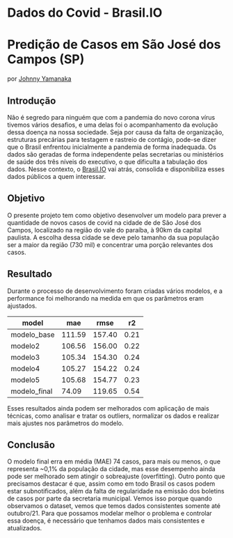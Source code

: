 # Dados do Covid - Brasil.IO
# Predição de Casos em São José dos Campos (SP)
por [Johnny Yamanaka](https://www.linkedin.com/in/johnny-yamanaka/)

## Introdução
Não é segredo para ninguém que com a pandemia do novo corona vírus tivemos vários desafios, e uma delas foi o acompanhamento da evolução dessa doença na nossa sociedade. Seja por causa da falta de organização, estruturas precárias para testagem e rastreio de contágio, pode-se dizer que o Brasil enfrentou inicialmente a pandemia de forma inadequada. Os dados são geradas de forma independente pelas secretarias ou ministérios de saúde dos três níveis do executivo, o que dificulta a tabulação dos dados. Nesse contexto, o [Brasil.IO](https://brasil.io/dataset/covid19/caso_full/) vai atrás, consolida e disponibiliza esses dados públicos a quem interessar.

## Objetivo
O presente projeto tem como objetivo desenvolver um modelo para prever a quantidade de novos casos de covid na cidade de de São José dos Campos, localizado na região do vale do paraíba, à 90km da capital paulista. A escolha dessa cidade se deve pelo tamanho da sua população ser a maior da região (730 mil) e concentrar uma porção relevantes dos casos.

## Resultado
Durante o processo de desenvolvimento foram criadas vários modelos, e a performance foi melhorando na medida em que os parâmetros eram ajustados.

| model        | mae    | rmse   | r2   |
|--------------|--------|--------|------|
| modelo_base  | 111.59 | 157.40 | 0.21 |
| modelo2      | 106.56 | 156.00 | 0.22 |
| modelo3      | 105.34 | 154.30 | 0.24 |
| modelo4      | 105.27 | 154.22 | 0.24 |
| modelo5      | 105.68 | 154.77 | 0.23 |
| modelo_final | 74.09  | 119.65 | 0.54 |

Esses resultados ainda podem ser melhorados com aplicação de mais técnicas, como analisar e tratar os outliers, normalizar os dados e realizar mais ajustes nos parâmetros do modelo.

## Conclusão
O modelo final erra em média (MAE) 74 casos, para mais ou menos, o que representa ~0,1% da população da cidade, mas esse desempenho ainda pode ser melhorado sem atingir o sobreajuste (overfitting). Outro ponto que precisamos destacar é que, assim como em todo Brasil os casos podem estar subnotificados, além da falta de regularidade na emissão dos boletins de casos por parte da secretaria municipal. Vemos isso porque quando observamos o dataset, vemos que temos dados consistentes somente até outubro/21. Para que possamos modelar melhor o problema e controlar essa doença, é necessário que tenhamos dados mais consistentes e atualizados.
